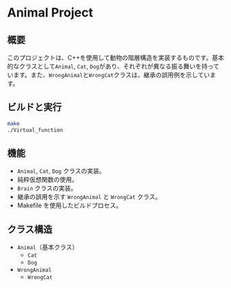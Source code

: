 # Animal Project

## 概要
このプロジェクトは、C++を使用して動物の階層構造を実装するものです。基本的なクラスとして`Animal`, `Cat`, `Dog`があり、それぞれが異なる振る舞いを持っています。また、`WrongAnimal`と`WrongCat`クラスは、継承の誤用例を示しています。

## ビルドと実行

```bash
make
./Virtual_function
```

## 機能
- `Animal`, `Cat`, `Dog` クラスの実装。
- 純粋仮想関数の使用。
- `Brain` クラスの実装。
- 継承の誤用を示す `WrongAnimal` と `WrongCat` クラス。
- Makefile を使用したビルドプロセス。

## クラス構造
- `Animal`（基本クラス）
  - `Cat`
  - `Dog`
- `WrongAnimal`
  - `WrongCat`
